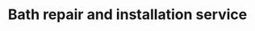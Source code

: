 ---
title: "Bath repair and installation service"
alt: "Repairing or installing new baths, ensuring a perfect fit and function"
description: "Repairing or installing new baths, ensuring a perfect fit and function"
category: "plumber"
subcategory: "bath-repair-installation"
image: "/tradespeople/plumber/bath-repair-installation.png"
ogImage: "/tradespeople/plumber/bath-repair-installation.png"
colour: "blue"
pathtxt: "Bath repair and installation"
published: true
---